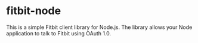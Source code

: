 # fitbit-node
This is a simple Fitbit client library for Node.js. The library allows your Node application to talk to Fitbit using OAuth 1.0.
